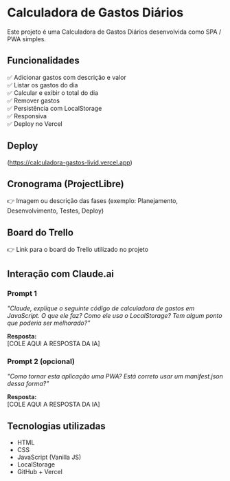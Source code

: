 # Calculadora de Gastos Diários

Este projeto é uma Calculadora de Gastos Diários desenvolvida como SPA / PWA simples.

## Funcionalidades

✅ Adicionar gastos com descrição e valor  
✅ Listar os gastos do dia  
✅ Calcular e exibir o total do dia  
✅ Remover gastos  
✅ Persistência com LocalStorage  
✅ Responsiva  
✅ Deploy no Vercel  

## Deploy
(https://calculadora-gastos-livid.vercel.app)

## Cronograma (ProjectLibre)

👉 Imagem ou descrição das fases (exemplo: Planejamento, Desenvolvimento, Testes, Deploy)

## Board do Trello

👉 Link para o board do Trello utilizado no projeto

## Interação com Claude.ai

### Prompt 1

*"Claude, explique o seguinte código de calculadora de gastos em JavaScript. O que ele faz? Como ele usa o LocalStorage? Tem algum ponto que poderia ser melhorado?"*

**Resposta:**  
[COLE AQUI A RESPOSTA DA IA]

### Prompt 2 (opcional)

*"Como tornar esta aplicação uma PWA? Está correto usar um manifest.json dessa forma?"*

**Resposta:**  
[COLE AQUI A RESPOSTA DA IA]

## Tecnologias utilizadas

- HTML
- CSS
- JavaScript (Vanilla JS)
- LocalStorage
- GitHub + Vercel
